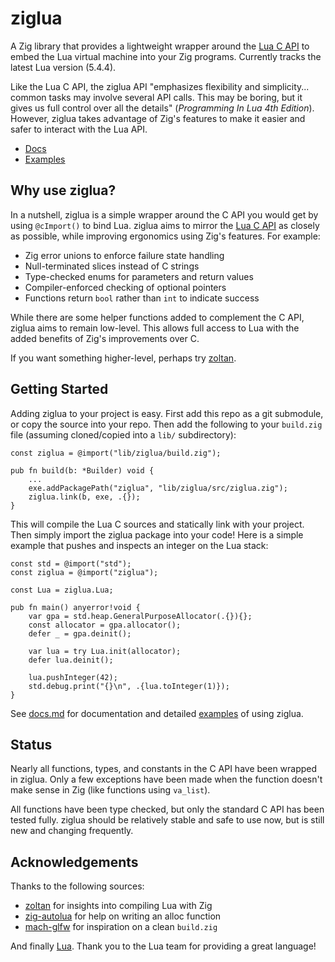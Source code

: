 # ziglua

A Zig library that provides a lightweight wrapper around the [Lua C API](https://www.lua.org/manual/5.4/manual.html#4) to embed the Lua virtual machine into your Zig programs. Currently tracks the latest Lua version (5.4.4).

Like the Lua C API, the ziglua API "emphasizes flexibility and simplicity... common tasks may involve several API calls. This may be boring, but it gives us full control over all the details" (_Programming In Lua 4th Edition_). However, ziglua takes advantage of Zig's features to make it easier and safer to interact with the Lua API.

* [Docs](https://github.com/natecraddock/ziglua/blob/master/docs.md)
* [Examples](https://github.com/natecraddock/ziglua/blob/master/docs.md#examples)

## Why use ziglua?

In a nutshell, ziglua is a simple wrapper around the C API you would get by using `@cImport()` to bind Lua. ziglua aims to mirror the [Lua C API](https://www.lua.org/manual/5.4/manual.html#4) as closely as possible, while improving ergonomics using Zig's features. For example:

* Zig error unions to enforce failure state handling
* Null-terminated slices instead of C strings
* Type-checked enums for parameters and return values
* Compiler-enforced checking of optional pointers
* Functions return `bool` rather than `int` to indicate success

While there are some helper functions added to complement the C API, ziglua aims to remain low-level.
This allows full access to Lua with the added benefits of Zig's improvements over C.

If you want something higher-level, perhaps try [zoltan](https://github.com/ranciere/zoltan).

## Getting Started

Adding ziglua to your project is easy. First add this repo as a git submodule, or copy the source into your repo. Then add the following to your `build.zig` file (assuming cloned/copied into a `lib/` subdirectory):

```zig
const ziglua = @import("lib/ziglua/build.zig");

pub fn build(b: *Builder) void {
    ...
    exe.addPackagePath("ziglua", "lib/ziglua/src/ziglua.zig");
    ziglua.link(b, exe, .{});
}
```

This will compile the Lua C sources and statically link with your project. Then simply import the ziglua package into your code! Here is a simple example that pushes and inspects an integer on the Lua stack:

```zig
const std = @import("std");
const ziglua = @import("ziglua");

const Lua = ziglua.Lua;

pub fn main() anyerror!void {
    var gpa = std.heap.GeneralPurposeAllocator(.{}){};
    const allocator = gpa.allocator();
    defer _ = gpa.deinit();

    var lua = try Lua.init(allocator);
    defer lua.deinit();

    lua.pushInteger(42);
    std.debug.print("{}\n", .{lua.toInteger(1)});
}
```

See [docs.md](https://github.com/natecraddock/ziglua/blob/master/docs.md) for documentation and detailed [examples](https://github.com/natecraddock/ziglua/blob/master/docs.md#examples) of using ziglua.

## Status

Nearly all functions, types, and constants in the C API have been wrapped in ziglua. Only a few exceptions have been made when the function doesn't make sense in Zig (like functions using `va_list`).

All functions have been type checked, but only the standard C API has been tested fully. ziglua should be relatively stable and safe to use now, but is still new and changing frequently.

## Acknowledgements

Thanks to the following sources:

* [zoltan](https://github.com/ranciere/zoltan) for insights into compiling Lua with Zig
* [zig-autolua](https://github.com/daurnimator/zig-autolua) for help on writing an alloc function
* [mach-glfw](https://github.com/hexops/mach-glfw) for inspiration on a clean `build.zig`

And finally [Lua](https://lua.org). Thank you to the Lua team for providing a great language!
